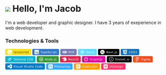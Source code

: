 # <img src="https://cdn.betterttv.net/emote/61ef533c06fd6a9f5be209bf/2x" width="30"/> Hello, I'm Jacob

I'm a web developer and graphic designer. I have 3 years of exeperience in web development.

### Technologies & Tools

![](https://github.com/ivenuss/ivenuss/blob/master/files/javascript.png)
![](https://github.com/ivenuss/ivenuss/blob/master/files/typescript.png)
![](https://github.com/ivenuss/ivenuss/blob/master/files/php.png)
![](https://github.com/ivenuss/ivenuss/blob/master/files/react.png)
![](https://github.com/ivenuss/ivenuss/blob/master/files/nextjs.png)
![](https://github.com/ivenuss/ivenuss/blob/master/files/css3.png)
![](https://github.com/ivenuss/ivenuss/blob/master/files/tailwindcss.png)
![](https://github.com/ivenuss/ivenuss/blob/master/files/nodejs.png)
![](https://github.com/ivenuss/ivenuss/blob/master/files/nestjs.png)
![](https://github.com/ivenuss/ivenuss/blob/master/files/graphql.png)
![](https://github.com/ivenuss/ivenuss/blob/master/files/socketio.png)
![](https://github.com/ivenuss/ivenuss/blob/master/files/figma.png)
![](https://github.com/ivenuss/ivenuss/blob/master/files/visualstudiocode.png)
![](https://github.com/ivenuss/ivenuss/blob/master/files/photoshop.png)
![](https://github.com/ivenuss/ivenuss/blob/master/files/illustrator.png)
![](https://github.com/ivenuss/ivenuss/blob/master/files/indesign.png)
